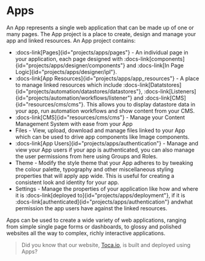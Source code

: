# Apps

An App represents a single web application that can be made up of one or many pages. The App project is a place to create, design and manage your app and linked resources.
An App project contains:

* :docs-link[Pages]{id="projects/apps/pages"} - An individual page in your application, each page designed with :docs-link[components]{id="projects/apps/designer/components"} and :docs-link[In Page Logic]{id="projects/apps/designer/ipl"}.
* :docs-link[App Resources]{id="projects/apps/app_resources"} - A place to manage linked resources which include :docs-link[Datatstores]{id="projects/automation/datastores/datastores"}, :docs-link[Listeners]{id="projects/automation/workflows/listener"} and :docs-link[CMS]{id="resources/cms/cms"}. This allows you to display datastore data in your app, run automation workflows and show content from your CMS.
* :docs-link[CMS]{id="resources/cms/cms"} - Manage your Content Management System with ease from your App
* Files - View, upload, download and manage files linked to your App which can be used to drive app components like Image components.
* :docs-link[App Users]{id="projects/apps/authentication"} - Manage and view your App users if your app is authenticated, you can also manage the user permissions from here using Groups and Roles.
* Theme - Modify the style theme that your App adheres to by tweaking the colour palette, typography and other miscellaneous styling properties that will apply app wide. This is useful for creating a consistent look and identity for your app.
* Settings - Manage the properties of your application like how and where it is :docs-link[deployed to]{id="projects/apps/deployment"}, if it is :docs-link[authenticated]{id="projects/apps/authentication"} andwhat permission the app users have against the linked resources.

Apps can be used to create a wide variety of web applications, ranging from simple single page forms or dashboards, to glossy and polished websites all the way to complex, richly interactive applications.

> Did you know that our website, [Toca.io](https://toca.io), is built and deployed using Apps?
